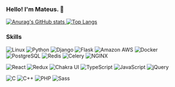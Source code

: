 ### Hello! I'm Mateus. 👋

<!--
**lisboaxd/lisboaxd** is a ✨ _special_ ✨ repository because its `README.md` (this file) appears on your GitHub profile.

Here are some ideas to get you started:

- 🔭 I’m currently working on ...
- 🌱 I’m currently learning ...
- 👯 I’m looking to collaborate on ...
- 🤔 I’m looking for help with ...
- 💬 Ask me about ...
- 📫 How to reach me: ...
- 😄 Pronouns: ...
- ⚡ Fun fact: ...
-->
[![Anurag's GitHub stats](https://github-readme-stats.vercel.app/api?username=lisboaxd&count_private=true&show_icons=true&theme=gruvbox&layout=compact)
![Top Langs](https://github-readme-stats.vercel.app/api/top-langs/?username=lisboaxd&theme=gruvbox&layout=compact)
](https://github.com/lisboaxd/lisboaxd)
### Skills
![Linux](https://img.shields.io/badge/Linux-194F4C?style=for-the-badge&logo=linux&logoColor=white)
![Python](https://img.shields.io/badge/Python-14354C?style=for-the-badge&logo=python&logoColor=white)
![Django](https://img.shields.io/badge/Django-092E20?style=for-the-badge&logo=django&logoColor=white)
![Flask](https://img.shields.io/badge/Flask-000000?style=for-the-badge&logo=flask&logoColor=white)
![Amazon AWS](https://img.shields.io/badge/Amazon_AWS-232F3E?style=for-the-badge&logo=amazon-aws&logoColor=white)
![Docker](https://img.shields.io/badge/Docker-grey?style=for-the-badge&logo=docker&logoColor=white)
![PostgreSQL](https://img.shields.io/badge/PostgreSQL-316192?style=for-the-badge&logo=postgresql&logoColor=white)
![Redis](https://img.shields.io/badge/Redis-814F92?style=for-the-badge&logo=redis&logoColor=white)
![Celery](https://img.shields.io/badge/Celery-314F92?style=for-the-badge&logo=celery&logoColor=white)
![NGINX](https://img.shields.io/badge/NGINX-314F00?style=for-the-badge&logo=nginx&logoColor=white)

![React](https://img.shields.io/badge/React-20232A?style=for-the-badge&logo=react&logoColor=61DAFB)
![Redux](https://img.shields.io/badge/Redux-593D88?style=for-the-badge&logo=redux&logoColor=white)
![Chakra UI](https://img.shields.io/badge/Chakra%20UI-594f88?style=for-the-badge&logo=chakraui&logoColor=white)
![TypeScript](https://img.shields.io/badge/TypeScript-007ACC?style=for-the-badge&logo=typescript&logoColor=white)
![JavaScript](https://img.shields.io/badge/JavaScript-323330?style=for-the-badge&logo=javascript&logoColor=F7DF1E)
![jQuery](https://img.shields.io/badge/jQuery-0769AD?style=for-the-badge&logo=jquery&logoColor=white)

![C](https://img.shields.io/badge/C-00599C?style=for-the-badge&logo=c&logoColor=white)
![C++](https://img.shields.io/badge/C%2B%2B-00599C?style=for-the-badge&logo=c%2B%2B&logoColor=white)
![PHP](https://img.shields.io/badge/PHP-777BB4?style=for-the-badge&logo=php&logoColor=white)
![Sass](https://img.shields.io/badge/Sass-CC6699?style=for-the-badge&logo=sass&logoColor=white)
<!-- ![Kubernetes](https://img.shields.io/badge/Kubernetes-232F3E?style=for-the-badge&logo=kubernetes&logoColor=white) -->



